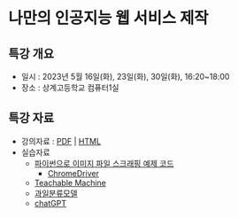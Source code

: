 # 나만의 인공지능 웹 서비스 제작

## 특강 개요
* 일시 : 2023년 5월 16일(화), 23일(화), 30일(화), 16:20~18:00
* 장소 : 상계고등학교 컴퓨터1실

## 특강 자료
* 강의자료 : [PDF](https://janggoons.github.io/ai-future-society/202305-sanggye/note_ko.pdf) | [HTML](https://janggoons.github.io/ai-future-society/202305-sanggye/note_ko.html)
* 실습자료
  - [파이썬으로 이미지 파일 스크래핑 예제 코드](https://github.com/janggoons/ai-future-society/blob/main/202305-sanggye/src/scraping.py)
    - [ChromeDriver](https://sites.google.com/chromium.org/driver/downloads?authuser=0)
  - [Teachable Machine](https://teachablemachine.withgoogle.com/)
  - [과일분류모델](https://tm-image-demo.glitch.me/)
  - [chatGPT](https://chat.openai.com/)
  
